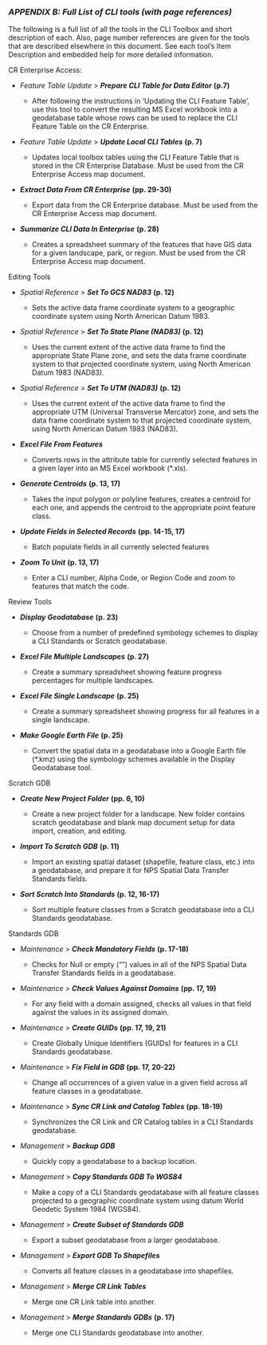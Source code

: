 ### _APPENDIX B: Full List of CLI tools (with page references)_

The following is a full list of all the tools in the CLI Toolbox and short description of each. Also, page number references are given for the tools that are described elsewhere in this document. See each tool’s Item Description and embedded help for more detailed information.


CR Enterprise Access:

  - *Feature Table Update* > **_Prepare CLI Table for Data Editor_** **(p.7)**
      - After following the instructions in ‘Updating the CLI Feature Table’, use this tool to convert the resulting MS Excel workbook into a geodatabase table whose rows can be used to replace the CLI Feature Table on the CR Enterprise.
      
  - *Feature Table Update* > **_Update Local CLI Tables_** **(p. 7)**
     - Updates local toolbox tables using the CLI Feature Table that is stored in the CR Enterprise Database. Must be used from the CR Enterprise Access map document.
     
  - **_Extract Data From CR Enterprise_** **(pp. 29-30)**
     - Export data from the CR Enterprise database. Must be used from the CR Enterprise Access map document.
     
  - **_Summarize CLI Data In Enterprise_** **(p. 28)**
     - Creates a spreadsheet summary of the features that have GIS data for a given landscape, park, or region. Must be used from the CR Enterprise Access map document.


Editing Tools

  - *Spatial Reference* > **_Set To GCS NAD83_** **(p. 12)**
     - Sets the active data frame coordinate system to a geographic coordinate system using North American Datum 1983.
     
  - *Spatial Reference* > **_Set To State Plane (NAD83)_** **(p. 12)**
     - Uses the current extent of the active data frame to find the appropriate State Plane zone, and sets the data frame coordinate system to that projected coordinate system, using North American Datum 1983 (NAD83).
     
  - *Spatial Reference* > **_Set To UTM (NAD83)_** **(p. 12)**
     - Uses the current extent of the active data frame to find the appropriate UTM (Universal Transverse Mercator) zone, and sets the data frame coordinate system to that projected coordinate system, using North American Datum 1983 (NAD83).
     
  - **_Excel File From Features_**
     - Converts rows in the attribute table for currently selected features in a given layer into an MS Excel workbook (\*.xls).

  - **_Generate Centroids_** **(p. 13, 17)**
     - Takes the input polygon or polyline features, creates a centroid for each one, and appends the centroid to the appropriate point feature class.
     
  - **_Update Fields in Selected Records_** **(pp. 14-15, 17)**
     - Batch populate fields in all currently selected features
     
  - **_Zoom To Unit_** **(p. 13, 17)**
     - Enter a CLI number, Alpha Code, or Region Code and zoom to features that match the code.

   
Review Tools

  - **_Display Geodatabase_** **(p. 23)**
     - Choose from a number of predefined symbology schemes to display a CLI Standards or Scratch geodatabase.
     
  - **_Excel File Multiple Landscapes_** **(p. 27)**
     - Create a summary spreadsheet showing feature progress percentages for multiple landscapes.
     
  - **_Excel File Single Landscape_** **(p. 25)**
     - Create a summary spreadsheet showing progress for all features in a single landscape.
     
  - **_Make Google Earth File_** **(p. 25)**
     - Convert the spatial data in a geodatabase into a Google Earth file (\*.kmz) using the symbology schemes available in the Display Geodatabase tool.

  
Scratch GDB

  - **_Create New Project Folder_** **(pp. 6, 10)**
     - Create a new project folder for a landscape. New folder contains scratch geodatabase and blank map document setup for data import, creation, and editing.
     
  - **_Import To Scratch GDB_** **(p. 11)**
     - Import an existing spatial dataset (shapefile, feature class, etc.) into a geodatabase, and prepare it for NPS Spatial Data Transfer Standards fields.
     
  - **_Sort Scratch Into Standards_** **(p. 12, 16-17)**
     - Sort multiple feature classes from a Scratch geodatabase into a CLI Standards geodatabase.

   
Standards GDB

  - _Maintenance_ > **_Check Mandatory Fields_** **(p. 17-18)**
     - Checks for Null or empty (“”) values in all of the NPS Spatial Data Transfer Standards fields in a geodatabase.

  - _Maintenance_ > **_Check Values Against Domains_** **(pp. 17, 19)**
     - For any field with a domain assigned, checks all values in that field against the values in its assigned domain.
     
  - *Maintenance* > **_Create GUIDs_** **(pp. 17, 19, 21)**
     - Create Globally Unique Identifiers (GUIDs) for features in a CLI Standards geodatabase.
     
  - _Maintenance_ > **_Fix Field in GDB_** **(pp. 17, 20-22)**
     - Change all occurrences of a given value in a given field across all feature classes in a geodatabase.
     
  - _Maintenance_ > **_Sync CR Link and Catalog Tables_** **(pp. 18-19)**
     - Synchronizes the CR Link and CR Catalog tables in a CLI Standards geodatabase.
     
  - _Management_ > **_Backup GDB_**
     - Quickly copy a geodatabase to a backup location.
     
  - _Management_ > **_Copy Standards GDB To WGS84_**
     - Make a copy of a CLI Standards geodatabase with all feature classes projected to a geographic coordinate system using datum World Geodetic System 1984 (WGS84).
     
  - _Management_ > **_Create Subset of Standards GDB_**
     - Export a subset geodatabase from a larger geodatabase.
     
  - _Management_ > **_Export GDB To Shapefiles_**
     - Converts all feature classes in a geodatabase into shapefiles.
     
  - _Management_ > **_Merge CR Link Tables_**
     - Merge one CR Link table into another.
     
  - _Management_ > **_Merge Standards GDBs_** **(p. 17)**
     - Merge one CLI Standards geodatabase into another.
